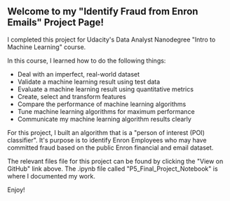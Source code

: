 ## Welcome to my "Identify Fraud from Enron Emails" Project Page!

I completed this project for Udacity's Data Analyst Nanodegree "Intro to Machine Learning" course.

In this course, I learned how to do the following things:

- Deal with an imperfect, real-world dataset
- Validate a machine learning result using test data
- Evaluate a machine learning result using quantitative metrics
- Create, select and transform features
- Compare the performance of machine learning algorithms
- Tune machine learning algorithms for maximum performance
- Communicate my machine learning algorithm results clearly

For this project, I built an algorithm that is a "person of interest (POI) classifier".  It's purpose is to identify Enron Employees who may have committed fraud based on the public Enron financial and email dataset.

The relevant files file for this project can be found by clicking the "View on GitHub" link above.  The .ipynb file called "P5_Final_Project_Notebook" is where I documented my work.

Enjoy!
